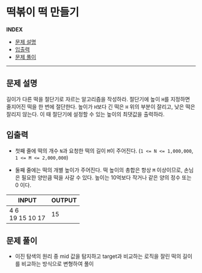 # 떡볶이 떡 만들기

**INDEX**
- [문제 설명](#문제-설명)
- [입출력](#입출력)
- [문제 풀이](#문제-풀이)
---

## 문제 설명

길이가 다른 떡을 절단기로 자르는 알고리즘을 작성하라. 절단기에 높이 `H`를 지정하면 줄지어진 떡을 한 번에 절단한다. 높이가 `H`보다 긴 떡은 `H` 위의 부분이 잘리고, 낮은 떡은 잘리지 않는다. 이 때 절단기에 설정할 수 있는 높이의 최댓값을 출력하라.

## 입출력

- 첫째 줄에 떡의 개수 `N`과 요청한 떡의 길이 `M`이 주어진다. (`1 <= N <= 1,000,000`, `1 <= M <= 2,000,000`)

- 둘째 줄에는 떡의 개별 높이가 주어진다. 떡 높이의 총합은 항상 `M` 이상이므로, 손님은 필요한 양만큼 떡을 사갈 수 있다. 높이는 10억보다 작거나 같은 양의 정수 또는 0 이다.

| INPUT | OUTPUT |
|-------|--------|
| 4 6<br>19 15 10 17| 15 |

## 문제 풀이

- 이진 탐색의 원리 중 mid 값을 탐지하고 target과 비교하는 로직을 잘린 떡의 길이를 비교하는 방식으로 변형하여 풀이